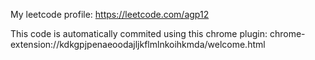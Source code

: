 My leetcode profile: https://leetcode.com/agp12

This code is automatically commited using this chrome plugin: chrome-extension://kdkgpjpenaeoodajljkflmlnkoihkmda/welcome.html
